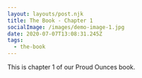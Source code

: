 ```yaml
---
layout: layouts/post.njk
title: The Book - Chapter 1
socialImage: /images/demo-image-1.jpg
date: 2020-07-07T13:08:31.245Z
tags:
  - the-book
---
```

This is chapter 1 of our Proud Ounces book. 